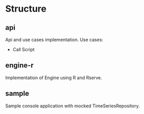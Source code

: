 # Structure

## api
Api and use cases implementation. Use cases:
* Call Script

## engine-r
Implementation of Engine using R and Rserve.

## sample
Sample console application with mocked TimeSeriesRepository.
